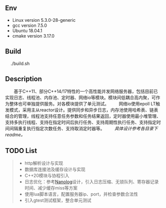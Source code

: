 ## Env
- Linux version 5.3.0-28-generic
- gcc version 7.5.0 
- Ubuntu 18.04.1
- cmake version 3.17.0

## Build
&emsp; ./build.sh
## Description
&emsp;&emsp;基于C++11、部分C++14/17特性的一个高性能并发网络服务器，包括目前已实现日志、线程池、内存池、定时器、网络io等模块。模块间低耦合高内聚，可作为整体也可单独提供服务。对各模块提供了单元测试。
&emsp;&emsp;网络io使用epoll LT触发模式，采用主从reactor设计。提供同步和异步日志，内存池使用哈希表、链表结合的管理，线程池支持任意任务参数和任务结果返回，定时器使用最小堆管理、支持多执行线程、支持在指定时间后执行任务、支持周期性执行任务、支持指定时间间隔重复执行指定次数任务、支持取消定时器等。
&emsp;&emsp;*具体设计参考各目录下readme。*
## TODO List
> * http解析设计与实现
> * 数据库连接池及缓存设计与实现
> * C++20模块与协程引入
> * 日志优化：参考[Nanolog](https://github.com/PlatformLab/NanoLog)设计，引入日志压缩、无锁队列、寄存器记录时间、减少缓存miss等方案
> * 使用lua脚本语言，配置服务器ip、port，并检查参数合法性
> * 引入gtest测试框架，整合单元测试